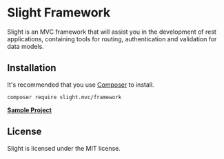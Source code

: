 # Slight Framework

Slight is an MVC framework that will assist you in the development of rest applications, containing tools for routing, authentication and validation for data models.

## Installation

It's recommended that you use [Composer](https://getcomposer.org/) to install.

```shell
composer require slight.mvc/framework
```

**[Sample Project](https://github.com/mehah/Slight-project)**

License
-------

Slight is licensed under the MIT license.
